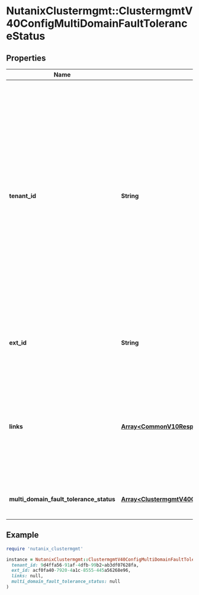 # NutanixClustermgmt::ClustermgmtV40ConfigMultiDomainFaultToleranceStatus

## Properties

| Name | Type | Description | Notes |
| ---- | ---- | ----------- | ----- |
| **tenant_id** | **String** | A globally unique identifier that represents the tenant that owns this entity. The system automatically assigns it, and it and is immutable from an API consumer perspective (some use cases may cause this Id to change - For instance, a use case may require the transfer of ownership of the entity, but these cases are handled automatically on the server).  | [optional][readonly] |
| **ext_id** | **String** | A globally unique identifier of an instance that is suitable for external consumption.  | [optional][readonly] |
| **links** | [**Array&lt;CommonV10ResponseApiLink&gt;**](CommonV10ResponseApiLink.md) | A HATEOAS style link for the response.  Each link contains a user-friendly name identifying the link and an address for retrieving the particular resource.  | [optional][readonly] |
| **multi_domain_fault_tolerance_status** | [**Array&lt;ClustermgmtV40ConfigDomainFaultTolerance&gt;**](ClustermgmtV40ConfigDomainFaultTolerance.md) | Domain fault tolerance configuration for all domain types | [optional] |

## Example

```ruby
require 'nutanix_clustermgmt'

instance = NutanixClustermgmt::ClustermgmtV40ConfigMultiDomainFaultToleranceStatus.new(
  tenant_id: 9d4ffa56-91af-4dfb-99b2-ab3df07628fa,
  ext_id: acf0fa40-7920-4a1c-8555-445a56268e96,
  links: null,
  multi_domain_fault_tolerance_status: null
)
```

